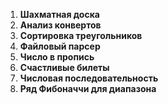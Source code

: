 1. **Шахматная доска**
2. **Анализ конвертов**
3. **Сортировка треугольников**
4. **Файловый парсер**
5. **Число в пропись**
6. **Счастливые билеты**
7. **Числовая последовательность**
8. **Ряд Фибоначчи для диапазона**
